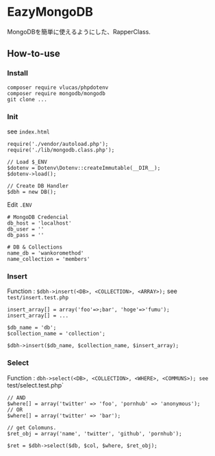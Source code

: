 # EazyMongoDB

MongoDBを簡単に使えるようにした、RapperClass.

## How-to-use

### Install
```
composer require vlucas/phpdotenv
composer require mongodb/mongodb
git clone ...
```

### Init
see `index.html`
```
require('./vendor/autoload.php');
require('./lib/mongodb.class.php');

// Load $_ENV
$dotenv = Dotenv\Dotenv::createImmutable(__DIR__);
$dotenv->load();

// Create DB Handler
$dbh = new DB();
```

Edit `.ENV`
```
# MongoDB Credencial
db_host = 'localhost'
db_user = ''
db_pass = ''

# DB & Collections
name_db = 'wankoromethod'
name_collection = 'members'

```

### Insert
Function : `$dbh->insert(<DB>, <COLLECTION>, <ARRAY>);`
see `test/insert.test.php`
```
insert_array[] = array('foo'=>;bar', 'hoge'=>'fumu');
insert_array[] = ...

$db_name = 'db';
$collection_name = 'collection';

$dbh->insert($db_name, $collection_name, $insert_array);
```

### Select
Function : `dbh->select(<DB>, <COLLECTION>, <WHERE>, <COMMUNS>);
see `test/select.test.php`
```
// AND
$where[] = array('twitter' => 'foo', 'pornhub' => 'anonymous');
// OR
$where[] = array('twitter' => 'bar');

// get Colomuns.
$ret_obj = array('name', 'twitter', 'github', 'pornhub');

$ret = $dbh->select($db, $col, $where, $ret_obj);
```
